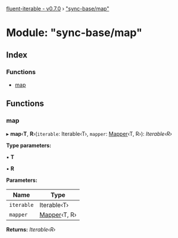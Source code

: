 [fluent-iterable - v0.7.0](../README.md) › ["sync-base/map"](_sync_base_map_.md)

# Module: "sync-base/map"

## Index

### Functions

* [map](_sync_base_map_.md#map)

## Functions

###  map

▸ **map**‹**T**, **R**›(`iterable`: Iterable‹T›, `mapper`: [Mapper](../interfaces/_types_.mapper.md)‹T, R›): *Iterable‹R›*

**Type parameters:**

▪ **T**

▪ **R**

**Parameters:**

Name | Type |
------ | ------ |
`iterable` | Iterable‹T› |
`mapper` | [Mapper](../interfaces/_types_.mapper.md)‹T, R› |

**Returns:** *Iterable‹R›*
